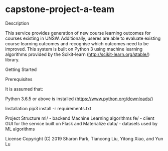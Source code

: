 # capstone-project-a-team

Description

This service provides generation of new course learning outcomes for courses existing in UNSW. Additionally, useres are able to evaluate existing course learning outcomes and recognise which outcomes need to be improved. This system is built on Python 3 using machine learning algorithms provided by the Scikit-learn (http://scikit-learn.org/stable/) library. 

Getting Started

Prerequisites

It is assumed that:

Python 3.6.5 or above is installed (https://www.python.org/downloads/)

Installation
pip3 install -r requirements.txt


Project Structure
ml/ - backend Machine Learning algorithms 
fe/ - client GUI for the service built on Flask and Materialize
data/ - datasets used by ML algorithms


License
Copyright (C) 2019 Sharon Park, Tiancong Liu, Yitong Xiao, and Yun Lu
